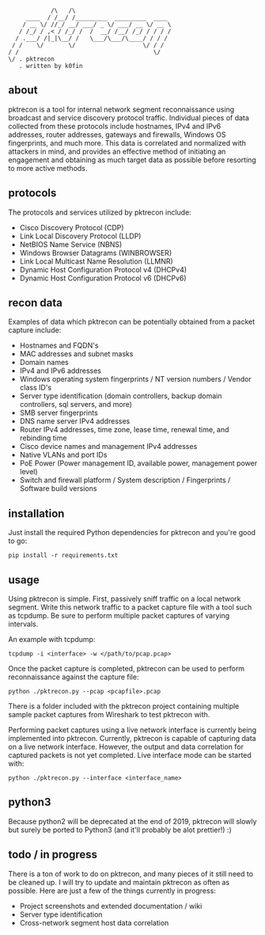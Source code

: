                 /\   /\
         ____  / /__/ /_________  _________  ____
        / __ \/ //_/ __/ ___/ _ \/ ___/ __ \/ __ \
       / /_/ / ,< / /_/ /  /  __/ /__/ /_/ / / / /
      / .___/ /|_|\__/ /   \___/\___/\____/ / / /
     / /    \/       \/                   \/ / /
    / /                                      \/
    \/ . pktrecon
       . written by k0fin

## about

pktrecon is a tool for internal network segment reconnaissance using broadcast and service discovery protocol traffic.
Individual pieces of data collected from these protocols include hostnames, IPv4 and IPv6 addresses, router addresses,
gateways and firewalls, Windows OS fingerprints, and much more. This data is correlated and normalized with attackers
in mind, and provides an effective method of initiating an engagement and obtaining as much target data as possible
before resorting to more active methods.

## protocols

The protocols and services utilized by pktrecon include:

  - Cisco Discovery Protocol               (CDP)
  - Link Local Discovery Protocol          (LLDP)
  - NetBIOS Name Service                   (NBNS)
  - Windows Browser Datagrams              (WINBROWSER)
  - Link Local Multicast Name Resolution   (LLMNR)
  - Dynamic Host Configuration Protocol v4 (DHCPv4)
  - Dynamic Host Configuration Protocol v6 (DHCPv6)

## recon data

Examples of data which pktrecon can be potentially obtained from a packet capture include:

- Hostnames and FQDN's
- MAC addresses and subnet masks
- Domain names
- IPv4 and IPv6 addresses
- Windows operating system fingerprints / NT version numbers / Vendor class ID's
- Server type identification (domain controllers, backup domain controllers, sql servers, and more)
- SMB server fingerprints
- DNS name server IPv4 addresses
- Router IPv4 addresses, time zone, lease time, renewal time, and rebinding time
- Cisco device names and management IPv4 addresses
- Native VLANs and port IDs
- PoE Power (Power management ID, available power, management power level)
- Switch and firewall platform / System description / Fingerprints / Software build versions

## installation

Just install the required Python dependencies for pktrecon and you're good to go:

    pip install -r requirements.txt

## usage

Using pktrecon is simple. First, passively sniff traffic on a local network segment. Write this network traffic
to a packet capture file with a tool such as tcpdump. Be sure to perform multiple packet captures of varying
intervals.

An example with tcpdump:

    tcpdump -i <interface> -w </path/to/pcap.pcap>

Once the packet capture is completed, pktrecon can be used to perform reconnaissance against the capture file:

    python ./pktrecon.py --pcap <pcapfile>.pcap

There is a folder included with the pktrecon project containing multiple sample packet captures from Wireshark
to test pktrecon with.

Performing packet captures using a live network interface is currently being implemented into pktrecon.
Currently, pktrecon is capable of capturing data on a live network interface. However, the output and data
correlation for captured packets is not yet completed. Live interface mode can be started with:

    python ./pktrecon.py --interface <interface_name>

## python3

Because python2 will be deprecated at the end of 2019, pktrecon will slowly but surely be ported to Python3
(and it'll probably be alot prettier!) :)

## todo / in progress

There is a ton of work to do on pktrecon, and many pieces of it still need to be cleaned up.
I will try to update and maintain pktrecon as often as possible.
Here are just a few of the things currently in progress:

- Project screenshots and extended documentation / wiki
- Server type identification
- Cross-network segment host data correlation
